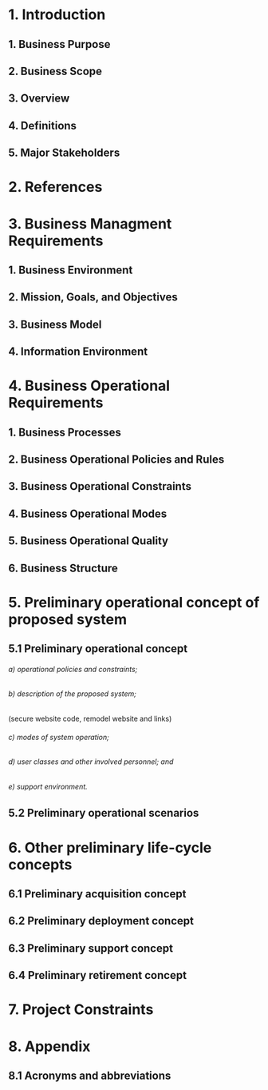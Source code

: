  # 1.  Introduction

## 1. Business Purpose

## 2. Business Scope

## 3. Overview

## 4. Definitions

## 5. Major Stakeholders

# 2. References

# 3. Business Managment Requirements

## 1. Business Environment

## 2. Mission, Goals, and Objectives

## 3. Business Model

## 4. Information Environment

# 4. Business Operational Requirements

## 1. Business Processes

## 2. Business Operational Policies and Rules

## 3. Business Operational Constraints

## 4. Business Operational Modes

## 5. Business Operational Quality

## 6. Business Structure

# 5. Preliminary operational concept of proposed system

## 5.1 Preliminary operational concept

###### a) operational policies and constraints;

###### b) description of the proposed system;
(secure website code, remodel website and links) 

###### c) modes of system operation;

###### d) user classes and other involved personnel; and

###### e) support environment.

## 5.2 Preliminary operational scenarios

# 6. Other preliminary life-cycle concepts

## 6.1 Preliminary acquisition concept

## 6.2 Preliminary deployment concept

## 6.3 Preliminary support concept

## 6.4 Preliminary retirement concept

# 7. Project Constraints

# 8. Appendix

## 8.1 Acronyms and abbreviations
